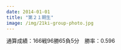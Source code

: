 ```yaml
---
date: 2014-01-01
title: "第２１期生"
image: /img/21ki-group-photo.jpg
---
```


通算成績：166戦96勝65負5分　勝率：0.596
